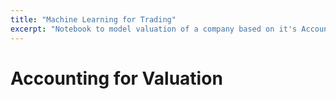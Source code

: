 ```yaml
---
title: "Machine Learning for Trading"
excerpt: "Notebook to model valuation of a company based on it's Accounting fundamentals such as Balance Sheet and Income Statement, based on the book by Stephen Penman"
---
```


# Accounting for Valuation
